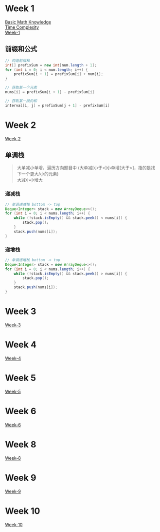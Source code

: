 # Week 1
[Basic Math Knowledge](./week1/basicMath.md)   
[Time Complexity](./week1/timeComplexity.md)   
[Week-1](./week1/week-1.md) 

## 前缀和公式
```java
// 构造前缀和
int[] prefixSum = new int[num.length + 1];
for (int i = 0; i < num.length; i++) {
    prefixSum[i + 1] = prefixSum[i] + num[i];
}

// 获取某一个元素
nums[i] = prefixSum[i + 1] - prefixSum[i]

// 获取某一段的和
interval[i, j] = prefixSum[j + 1] - prefixSum[i]
```


# Week 2
[Week-2](./week2/week-2.md) 

## 单调栈
> 大单减小单增，遍历方向题目中 (大单减[小于<]小单增[大于>]，指的是找下一个更大/小的元素)  
> 大减小小增大
### 递减栈
```java
// 单调递减栈 bottom -> top
Deque<Integer> stack = new ArrayDeque<>();
for (int i = 0; i < nums.length; i++) {
    while (!stack.isEmpty() && stack.peek() < nums[i]) {
        stack.pop();
    }
    stack.push(nums[i]);
}
```

### 递增栈
```java
// 单调递增栈 bottom -> top
Deque<Integer> stack = new ArrayDeque<>();
for (int i = 0; i < nums.length; i++) {
    while (!stack.isEmpty() && stack.peek() > nums[i]) {
        stack.pop();
    }
    stack.push(nums[i]);
}
```


# Week 3

[Week-3](./week3/week-3.md) 



# Week 4

[Week-4](./week4/week-4.md) 



# Week 5

[Week-5](./week5/week-5.md) 



# Week 6

[Week-6](./week6/week-6.md) 



# Week 8

[Week-8](./week8/week-8.md) 



# Week 9

[Week-9](./week9/week-9.md) 



# Week 10

[Week-10](./week10/week-10.md) 
